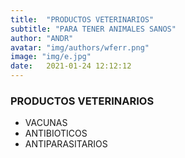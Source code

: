 ```yaml
---
title:  "PRODUCTOS VETERINARIOS"
subtitle: "PARA TENER ANIMALES SANOS"
author: "ANDR"
avatar: "img/authors/wferr.png"
image: "img/e.jpg"
date:   2021-01-24 12:12:12
---
```


### PRODUCTOS VETERINARIOS
- VACUNAS
- ANTIBIOTICOS
- ANTIPARASITARIOS
